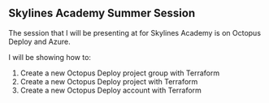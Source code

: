## Skylines Academy Summer Session
The session that I will be presenting at for Skylines Academy is on Octopus Deploy and Azure.

I will be showing how to:
1. Create a new Octopus Deploy project group with Terraform
2. Create a new Octopus Deploy project with Terraform
3. Create a new Octopus Deploy account with Terraform